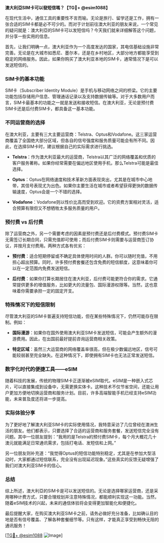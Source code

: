 **澳大利亞SIM卡可以發短信嗎？【TG💪+ @esim1088】**

在现代生活中，通信工具的重要性不言而喻。无论是旅行、留学还是工作，拥有一张合适的SIM卡都是必不可少的。而对于计划前往澳大利亚的朋友来说，一个常见的疑问就是：澳大利亞的SIM卡可以发短信吗？今天我们就来详细解答这个问题，并分享一些实用的信息。

首先，让我们明确一点，澳大利亚作为一个高度发达的国家，其电信基础设施非常完善。无论是在大城市如悉尼、墨尔本，还是在乡村地区，大部分地方都能享受到稳定的网络服务。因此，如果你购买了澳大利亚本地的SIM卡，通常情况下是可以发送短信的。

### SIM卡的基本功能

SIM卡（Subscriber Identity Module）是手机与移动网络之间的桥梁。它的主要功能包括存储用户信息、管理通话记录以及支持数据传输等。对于大多数用户而言，SIM卡最基本的功能之一就是发送和接收短信。在澳大利亚，无论是预付费SIM卡还是后付费SIM卡，都具备这一基本功能。

### 不同运营商的选择

在澳大利亚，主要有三大主要运营商：Telstra、Optus和Vodafone。这三家运营商覆盖了全国绝大部分区域，但各自的信号强度和服务质量可能会有所不同。因此，在选择SIM卡时，建议根据自己的实际需求进行挑选。

- **Telstra**：作为澳大利亚最大的运营商，Telstra以其广泛的网络覆盖和优质的客户服务著称。如果你经常需要在偏远地区使用手机，那么Telstra可能是最佳选择。
  
- **Optus**：Optus在网络速度和技术革新方面表现突出，尤其是在城市中心地带，其信号表现尤为出色。如果你主要生活在城市或者希望获得更快的数据传输速度，Optus会是一个不错的选择。

- **Vodafone**：Vodafone则以性价比高而受到欢迎。它的资费方案相对灵活，适合预算有限但又不想牺牲太多服务质量的用户。

### 预付费 vs 后付费

除了运营商之外，另一个需要考虑的因素是预付费还是后付费模式。预付费SIM卡无需签订长期合同，只需充值即可使用；而后付费SIM卡则需要与运营商签订协议，并按月支付费用。两种方式各有优劣：

- **预付费**：适合短期停留或不确定具体使用时间的人群。你可以随时充值，不用担心超出预算。同时，许多预付费套餐还包含免费的短信额度，这意味着你可以在一定范围内免费发送短信。

- **后付费**：如果你打算长期居住在澳大利亚，后付费可能更符合你的需求。它通常提供更多的增值服务，比如更大的流量包、国际漫游权限等。当然，这也意味着你需要承担一定的固定开支。

### 特殊情况下的短信限制

尽管澳大利亚的SIM卡普遍支持短信功能，但在某些特殊情况下，仍然可能存在限制。例如：

- **国际漫游**：如果你在国外使用澳大利亚SIM卡发送短信，可能会产生额外的漫游费用。因此，在出国前最好提前咨询运营商相关政策。

- **特定区域**：虽然三大运营商的网络覆盖率很高，但在极少数偏远地区，信号可能较弱甚至完全缺失。在这种情况下，即使拥有SIM卡也无法正常发送短信。

### 数字化时代的便捷工具——eSIM

随着科技的发展，传统的物理SIM卡正逐渐被eSIM取代。eSIM是一种嵌入式芯片，可以直接集成到设备中，无需更换实体卡。这种技术不仅节省空间，还能让用户更加方便地切换运营商和服务计划。目前，许多高端智能手机已经支持eSIM功能，未来普及度还将进一步提高。

### 实际体验分享

为了更好地了解澳大利亚SIM卡的实际使用情况，我特意采访了几位曾经在澳洲生活的朋友。他们都表示，只要选择了合适的运营商和服务套餐，发送短信完全没有问题。其中一位朋友提到：“我用的是Telstra的预付费SIM卡，每个月大概花几十澳元就能满足日常通讯需求，包括打电话、发短信和上网。”

另一位朋友则补充道：“我觉得Optus的短信功能特别稳定，尤其是在参加大型活动时，大家都通过短信联系，完全没有出现延迟现象。”这些真实的反馈无疑增强了我们对澳大利亚SIM卡的信心。

### 总结

综上所述，澳大利亞的SIM卡是可以发送短信的。无论是选择哪家运营商，还是采用哪种计费方式，只要合理规划并注意特殊情况，都能顺利实现这一功能。当然，随着eSIM技术的兴起，未来的通信体验将会变得更加智能化和便捷化。

最后提醒大家，在购买澳大利亚SIM卡之前，请务必做好充分准备，比如确认目的地是否有信号覆盖、了解各种套餐细节等。只有这样，才能真正享受到畅快无阻的通讯服务！

[[TG💪+ @esim1088](https://t.me/s/esim1088) ![Image](https://i.postimg.cc/4NQfJmqS/Snipaste-2025-05-13-00-14-12.png)]